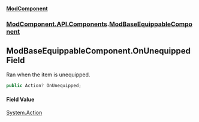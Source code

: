 #### [ModComponent](index.md 'index')
### [ModComponent.API.Components](index.md#ModComponent.API.Components 'ModComponent.API.Components').[ModBaseEquippableComponent](ModBaseEquippableComponent.md 'ModComponent.API.Components.ModBaseEquippableComponent')

## ModBaseEquippableComponent.OnUnequipped Field

Ran when the item is unequipped.

```csharp
public Action? OnUnequipped;
```

#### Field Value
[System.Action](https://docs.microsoft.com/en-us/dotnet/api/System.Action 'System.Action')